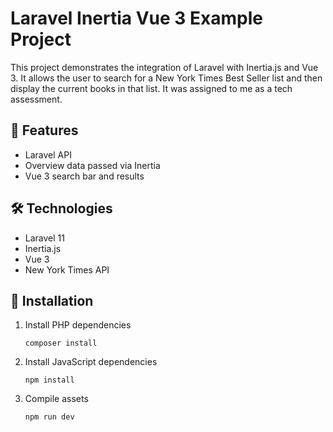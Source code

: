 # Laravel Inertia Vue 3 Example Project

This project demonstrates the integration of Laravel with Inertia.js and Vue 3. It allows the user to search for a New York Times Best Seller list and then display the current books in that list. It was assigned to me as a tech assessment.

## 🚀 Features

- Laravel API
- Overview data passed via Inertia
- Vue 3 search bar and results

## 🛠 Technologies

- Laravel 11
- Inertia.js
- Vue 3
- New York Times API

## 🔧 Installation

1. Install PHP dependencies
   ```
   composer install
   ```

2. Install JavaScript dependencies
   ```
   npm install
   ```

3. Compile assets
   ```
   npm run dev
